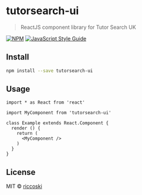 # tutorsearch-ui

> ReactJS component library for Tutor Search UK

[![NPM](https://img.shields.io/npm/v/tutorsearch-ui.svg)](https://www.npmjs.com/package/tutorsearch-ui) [![JavaScript Style Guide](https://img.shields.io/badge/code_style-standard-brightgreen.svg)](https://standardjs.com)

## Install

```bash
npm install --save tutorsearch-ui
```

## Usage

```tsx
import * as React from 'react'

import MyComponent from 'tutorsearch-ui'

class Example extends React.Component {
  render () {
    return (
      <MyComponent />
    )
  }
}
```

## License

MIT © [riccoski](https://github.com/riccoski)
